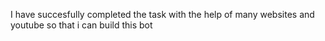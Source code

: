 I have succesfully completed the task with the help of many websites and youtube so that i can build this bot

